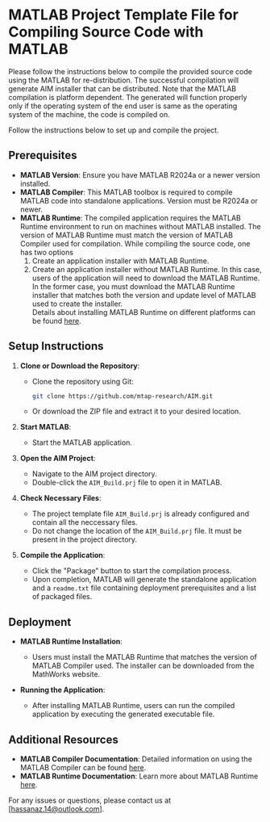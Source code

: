 # MATLAB Project Template File for Compiling Source Code with MATLAB

Please follow the instructions below to compile the provided source code using the MATLAB for re-distribution. The successful compilation will generate AIM installer that can be distributed. Note that the MATLAB compilation is platform dependent. The generated will function properly only if the operating system of the end user is same as the operating system of the machine, the code is compiled on.

Follow the instructions below to set up and compile the project.

## Prerequisites
- **MATLAB Version**: Ensure you have MATLAB R2024a or a newer version installed.
- **MATLAB Compiler**: This MATLAB toolbox is required to compile MATLAB code into standalone applications. Version must be R2024a or newer.
- **MATLAB Runtime**: The compiled application requires the MATLAB Runtime environment to run on machines without MATLAB installed. The version of MATLAB Runtime must match the version of MATLAB Compiler used for compilation. While compiling the source code, one has two options
    1. Create an application installer with MATLAB Runtime.
    2. Create an application installer without MATLAB Runtime. In this case, users of the application will need to download the MATLAB Runtime.
<br>In the former case, you must download the MATLAB Runtime installer that matches both the version and update level of MATLAB used to create the installer.<br>
Details about installing MATLAB Runtime on different platforms can be found [here](https://www.mathworks.com/help/compiler/install-the-matlab-runtime.html).

## Setup Instructions

1. **Clone or Download the Repository**:
   - Clone the repository using Git:
     ```bash
     git clone https://github.com/mtap-research/AIM.git
     ```
   - Or download the ZIP file and extract it to your desired location.

2. **Start MATLAB**:
   - Start the MATLAB application.

3. **Open the AIM Project**:
   - Navigate to the AIM project directory.  
   - Double-click the `AIM_Build.prj` file to open it in MATLAB.

4. **Check Necessary Files**:
   - The project template file `AIM_Build.prj` is already configured and contain all the neccessary files.
   - Do not change the location of the `AIM_Build.prj` file. It must be present in the project directory.

5. **Compile the Application**:
   - Click the "Package" button to start the compilation process.
   - Upon completion, MATLAB will generate the standalone application and a `readme.txt` file containing deployment prerequisites and a list of packaged files.

## Deployment

- **MATLAB Runtime Installation**:
  - Users must install the MATLAB Runtime that matches the version of MATLAB Compiler used. The installer can be downloaded from the MathWorks website.

- **Running the Application**:
  - After installing MATLAB Runtime, users can run the compiled application by executing the generated executable file.

## Additional Resources

- **MATLAB Compiler Documentation**: Detailed information on using the MATLAB Compiler can be found [here](https://www.mathworks.com/help/compiler/getting-started-with-matlab-compiler.html).
- **MATLAB Runtime Documentation**: Learn more about MATLAB Runtime [here](https://www.mathworks.com/products/compiler/matlab-runtime.html).

For any issues or questions, please contact us at [hassanaz.14@outlook.com].
